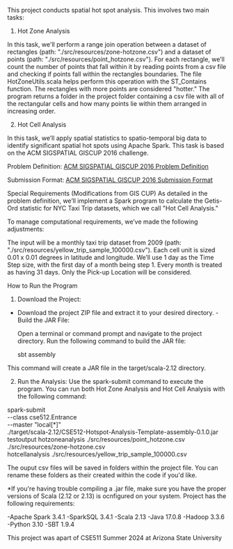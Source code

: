 This project conducts spatial hot spot analysis. This involves two main tasks:

1. Hot Zone Analysis

  In this task, we'll perform a range join operation between a dataset of rectangles (path: "./src/resources/zone-hotzone.csv") and a dataset of points (path: "./src/resources/point_hotzone.csv"). For each rectangle, we’ll count the number of points that fall within it by reading points from a csv file and checking if points fall within the rectangles boundaries. The file HotZoneUtils.scala helps perform this operation with the ST_Contains function. The rectangles with more points are considered "hotter." The program returns a folder in the project folder containing a csv file with all of the rectangular cells and how many points lie within them arranged in increasing order.

2. Hot Cell Analysis

  In this task, we’ll apply spatial statistics to spatio-temporal big data to identify significant spatial hot spots using Apache Spark. This task is based on the ACM SIGSPATIAL GISCUP 2016 challenge.

Problem Definition: [ACM SIGSPATIAL GISCUP 2016 Problem Definition](http://sigspatial2016.sigspatial.org/giscup2016/problem)

Submission Format: [ACM SIGSPATIAL GISCUP 2016 Submission Format](http://sigspatial2016.sigspatial.org/giscup2016/submit)

Special Requirements (Modifications from GIS CUP)
As detailed in the problem definition, we’ll implement a Spark program to calculate the Getis-Ord statistic for NYC Taxi Trip datasets, which we call "Hot Cell Analysis."

To manage computational requirements, we’ve made the following adjustments:

The input will be a monthly taxi trip dataset from 2009 (path: "./src/resources/yellow_trip_sample_100000.csv").
Each cell unit is sized 0.01 x 0.01 degrees in latitude and longitude.
We’ll use 1 day as the Time Step size, with the first day of a month being step 1. Every month is treated as having 31 days.
Only the Pick-up Location will be considered.

How to Run the Program
1. Download the Project:

- Download the project ZIP file and extract it to your desired directory.
-Build the JAR File:

  Open a terminal or command prompt and navigate to the project directory.
  Run the following command to build the JAR file:

    sbt assembly

This command will create a JAR file in the target/scala-2.12 directory.

2. Run the Analysis:
Use the spark-submit command to execute the program. You can run both Hot Zone Analysis and Hot Cell Analysis with the following command:

spark-submit \
  --class cse512.Entrance \
  --master "local[*]" \
  ./target/scala-2.12/CSE512-Hotspot-Analysis-Template-assembly-0.1.0.jar \
  testoutput hotzoneanalysis ./src/resources/point_hotzone.csv ./src/resources/zone-hotzone.csv \
  hotcellanalysis ./src/resources/yellow_trip_sample_100000.csv

The ouput csv files will be saved in folders within the project file. You can rename these folders as their created within the code if you'd like.

*If you're having trouble compiling a .jar file, make sure you have the proper versions of Scala (2.12 or 2.13) is ocnfigured on your system. Project has the following requirements: 

-Apache Spark 3.4.1
-SparkSQL 3.4.1
-Scala 2.13
-Java 17.0.8
-Hadoop 3.3.6
-Python 3.10
-SBT 1.9.4

This project was apart of CSE511 Summer 2024 at Arizona State University
